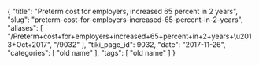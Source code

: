 {
    "title": "Preterm cost for employers, increased 65 percent in 2 years",
    "slug": "preterm-cost-for-employers-increased-65-percent-in-2-years",
    "aliases": [
        "/Preterm+cost+for+employers+increased+65+percent+in+2+years+\u2013+Oct+2017",
        "/9032"
    ],
    "tiki_page_id": 9032,
    "date": "2017-11-26",
    "categories": [
        "old name"
    ],
    "tags": [
        "old name"
    ]
}